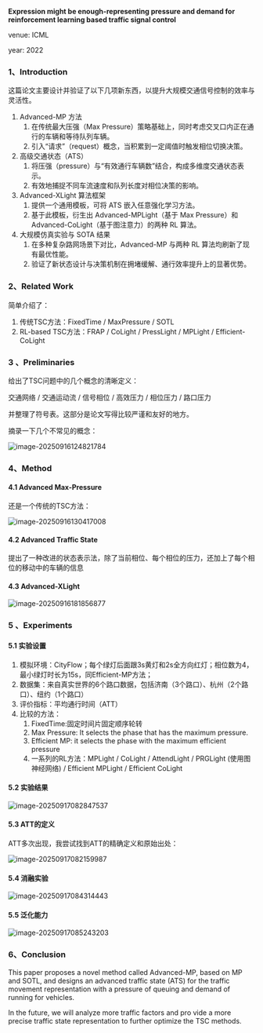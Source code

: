 **Expression might be enough-representing pressure and demand for reinforcement learning based traffic signal control**

venue: ICML

year: 2022

### 1、Introduction

这篇论文主要设计并验证了以下几项新东西，以提升大规模交通信号控制的效率与灵活性。

1. Advanced-MP 方法
   1. 在传统最大压强（Max Pressure）策略基础上，同时考虑交叉口内正在通行的车辆和等待队列车辆。
   2. 引入“请求”（request）概念，当积累到一定阈值时触发相位切换决策。
2. 高级交通状态（ATS）
   1. 将压强（pressure）与“有效通行车辆数”结合，构成多维度交通状态表示。
   2. 有效地捕捉不同车流速度和队列长度对相位决策的影响。
3. Advanced-XLight 算法框架
   1. 提供一个通用模板，可将 ATS 嵌入任意强化学习方法。
   2. 基于此模板，衍生出 Advanced-MPLight（基于 Max Pressure）和 Advanced-CoLight（基于图注意力）的两种 RL 算法。
4. 大规模仿真实验与 SOTA 结果
   1. 在多种复杂路网场景下对比，Advanced-MP 与两种 RL 算法均刷新了现有最优性能。
   2. 验证了新状态设计与决策机制在拥堵缓解、通行效率提升上的显著优势。

### 2、Related Work

简单介绍了：

1. 传统TSC方法：FixedTime / MaxPressure / SOTL 
2. RL-based TSC方法：FRAP /  CoLight / PressLight / MPLight / Efficient-CoLight 

### 3 、Preliminaries

给出了TSC问题中的几个概念的清晰定义：

交通网络 / 交通运动流 / 信号相位 / 高效压力 / 相位压力 / 路口压力

并整理了符号表。这部分是论文写得比较严谨和友好的地方。

摘录一下几个不常见的概念：

![image-20250916124821784](img/image-20250916124821784.png)

### 4、Method

#### 4.1 Advanced Max-Pressure

还是一个传统的TSC方法：

![image-20250916130417008](img/image-20250916130417008.png)

#### 4.2 Advanced Traffic State

提出了一种改进的状态表示法，除了当前相位、每个相位的压力，还加上了每个相位的移动中的车辆的信息

#### 4.3 Advanced-XLight 

![image-20250916181856877](img/image-20250916181856877.png)

### 5 、Experiments

#### 5.1 实验设置

1. 模拟环境：CityFlow；每个绿灯后面跟3s黄灯和2s全方向红灯；相位数为4，最小绿灯时长为15s，同Efficient-MP方法；
2. 数据集：来自真实世界的6个路口数据，包括济南（3个路口）、杭州（2个路口）、纽约（1个路口）
3. 评价指标：平均通行时间（ATT）
4. 比较的方法：
   1. FixedTime:固定时间片固定顺序轮转
   2. Max Pressure:  It selects the phase that has the maximum pressure.
   3. Efficient MP: it selects the phase with the maximum efficient pressure
   4. 一系列的RL方法：MPLight / CoLight / AttendLight / PRGLight (使用图神经网络) / Efficient MPLight / Efficient CoLight

#### 5.2 实验结果

![image-20250917082847537](img/image-20250917082847537.png)

#### 5.3 ATT的定义

ATT多次出现，我尝试找到ATT的精确定义和原始出处：

![image-20250917082159987](img/image-20250917082159987.png)

#### 5.4 消融实验

![image-20250917084314443](img/image-20250917084314443.png)

#### 5.5 泛化能力

![image-20250917085243203](img/image-20250917085243203.png)

### 6、Conclusion

This paper proposes a novel method called Advanced-MP, based on MP and SOTL, and designs an advanced traffic state (ATS) for the traffic movement representation with a pressure of queuing and demand of running for vehicles.

In the future, we will analyze more traffic factors and pro vide a more precise traffic state representation to further optimize the TSC methods.